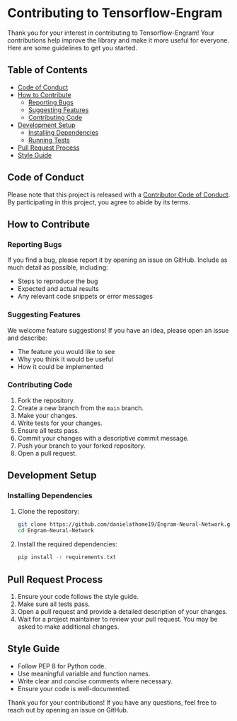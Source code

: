 # Contributing to Tensorflow-Engram

Thank you for your interest in contributing to Tensorflow-Engram! Your contributions help improve the library and make it more useful for everyone. Here are some guidelines to get you started.

## Table of Contents

- [Code of Conduct](#code-of-conduct)
- [How to Contribute](#how-to-contribute)
  - [Reporting Bugs](#reporting-bugs)
  - [Suggesting Features](#suggesting-features)
  - [Contributing Code](#contributing-code)
- [Development Setup](#development-setup)
  - [Installing Dependencies](#installing-dependencies)
  - [Running Tests](#running-tests)
- [Pull Request Process](#pull-request-process)
- [Style Guide](#style-guide)

## Code of Conduct

Please note that this project is released with a [Contributor Code of Conduct](CODE_OF_CONDUCT.md). By participating in this project, you agree to abide by its terms.

## How to Contribute

### Reporting Bugs

If you find a bug, please report it by opening an issue on GitHub. Include as much detail as possible, including:
- Steps to reproduce the bug
- Expected and actual results
- Any relevant code snippets or error messages

### Suggesting Features

We welcome feature suggestions! If you have an idea, please open an issue and describe:
- The feature you would like to see
- Why you think it would be useful
- How it could be implemented

### Contributing Code

1. Fork the repository.
2. Create a new branch from the `main` branch.
3. Make your changes.
4. Write tests for your changes.
5. Ensure all tests pass.
6. Commit your changes with a descriptive commit message.
7. Push your branch to your forked repository.
8. Open a pull request.

## Development Setup

### Installing Dependencies

1. Clone the repository:
    ```sh
    git clone https://github.com/danielathome19/Engram-Neural-Network.git
    cd Engram-Neural-Network
    ```

2. Install the required dependencies:
    ```sh
    pip install -r requirements.txt
    ```

## Pull Request Process

1. Ensure your code follows the style guide.
2. Make sure all tests pass.
3. Open a pull request and provide a detailed description of your changes.
4. Wait for a project maintainer to review your pull request. You may be asked to make additional changes.

## Style Guide

* Follow PEP 8 for Python code.
* Use meaningful variable and function names.
* Write clear and concise comments where necessary.
* Ensure your code is well-documented.

Thank you for your contributions! If you have any questions, feel free to reach out by opening an issue on GitHub.